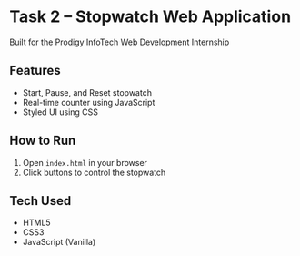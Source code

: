 # Task 2 – Stopwatch Web Application

Built for the Prodigy InfoTech Web Development Internship

## Features
- Start, Pause, and Reset stopwatch
- Real-time counter using JavaScript
- Styled UI using CSS

## How to Run
1. Open `index.html` in your browser
2. Click buttons to control the stopwatch

## Tech Used
- HTML5
- CSS3
- JavaScript (Vanilla)
